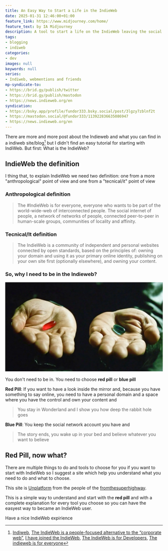 ```yaml
---
title: An Easy Way to Start a Life in the IndieWeb
date: 2025-01-31 12:46:00+01:00
feature_link: https://www.midjourney.com/home/
feature_text: by IA Midjourney
description: A tool to start a life on the IndieWeb leaving the social media behind
tags:
- blogging
- indiweb
categories:
- dev
images: null
keywords: null
series:
- Indiweb, webmentions and friends
mp-syndicate-to:
- https://brid.gy/publish/twitter
- https://brid.gy/publish/mastodon
- https://news.indieweb.org/en
syndication:
- https://bsky.app/profile/fundor333.bsky.social/post/3lgzy7zblnf2t
- https://mastodon.social/@fundor333/113922836635086947
- https://news.indieweb.org/en
---
```


There are more and more post about the Indieweb and what you can find in a indiweb site/blog[^1] but I didn't find an easy tutorial for starting with IndiWeb. But first:
What is the IndieWeb?

[^1]: [Indiweb](https://indieweb.org/), [The IndieWeb is a people-focused alternative to the “corporate web”](https://news.ycombinator.com/item?id=26950009), [I have joined the IndieWeb](https://blog.rubenwardy.com/2023/10/10/hello-indieweb/), [The IndieWeb is for Developers](https://darthmall.net/2024/indieweb-is-for-devs/), [The indieweb is for everyone](https://werd.io/2024/the-indieweb-is-for-everyone)

## IndieWeb the definition

I thing that, to explain IndieWeb we need two definition: one from a more "anthropological" point of view and one from a "tecnical/it" point of view

### Anthropological definition

> The #IndieWeb is for everyone, everyone who wants to be part of the world-wide-web of interconnected people. The social internet of people, a network of networks of people, connected peer-to-peer in human-scale groups, communities of locality and affinity.

### Tecnical/It definition

> The IndieWeb is a community of independent and personal websites connected by open standards, based on the principles of: owning your domain and using it as your primary online identity, publishing on your own site first (optionally elsewhere), and owning your content.

### So, why I need to be in the Indieweb?

![red pill blue pill](pill.png)

You don't need to be in. You need to choose __red pill__ or __blue pill__

__Red Pill__: If you want to have a look inside the mirror and, because you have something to say online, you need to have a personal domain and a space where you have the control and own your content and
>  You stay in Wonderland and I show you how deep the rabbit hole goes

__Blue Pill__: You keep the social network account you have and
> The story ends, you wake up in your bed and believe whatever you want to believe


## Red Pill, now what?

There are multiple things to do and tools to choose for you if you want to start with IndieWeb so I suggest a site which help you understand what you need to do and what to choose.

This site is [Unplatform](https://unplatform.fromthesuperhighway.com/) from the people of the [fromthesuperhighway](fromthesuperhighway.com).

This is a simple way to understand and start with the __red pill__ and with a complete explanation for every tool you choose so you can have the easyest way to became an IndieWeb user.

Have a nice IndieWeb expirience
